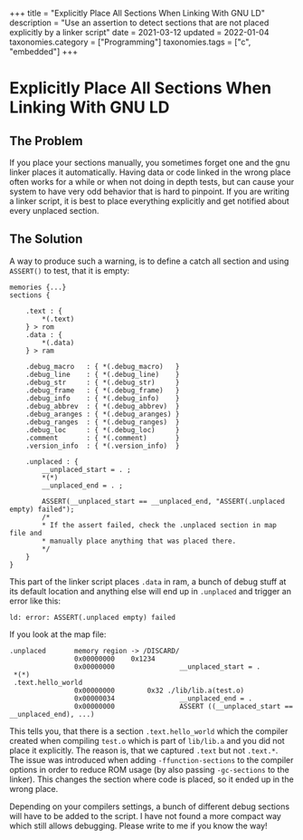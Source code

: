 +++
title               = "Explicitly Place All Sections When Linking With GNU LD"
description         = "Use an assertion to detect sections that are not placed explicitly by a linker script"
date                = 2021-03-12
updated             = 2022-01-04
taxonomies.category = ["Programming"]
taxonomies.tags     = ["c", "embedded"]
+++

Explicitly Place All Sections When Linking With GNU LD
======================================================

## The Problem

If you place your sections manually, you sometimes forget one and the gnu linker places it automatically.
Having data or code linked in the wrong place often works for a while or when
not doing in depth tests, but can cause your system to have very odd behavior
that is hard to pinpoint.
If you are writing a linker script, it is best to place everything explicitly and get notified about every unplaced section.

## The Solution

A way to produce such a warning, is to define a catch all section and using `ASSERT()` to test, that it is empty:

```ld, linenos, hl_lines=28
memories {...}
sections {

    .text : {
        *(.text)
    } > rom
    .data : {
        *(.data)
    } > ram

    .debug_macro   : { *(.debug_macro)   }
    .debug_line    : { *(.debug_line)    }
    .debug_str     : { *(.debug_str)     }
    .debug_frame   : { *(.debug_frame)   }
    .debug_info    : { *(.debug_info)    }
    .debug_abbrev  : { *(.debug_abbrev)  }
    .debug_aranges : { *(.debug_aranges) }
    .debug_ranges  : { *(.debug_ranges)  }
    .debug_loc     : { *(.debug_loc)     }
    .comment       : { *(.comment)       }
    .version_info  : { *(.version_info)  }

    .unplaced : {
        __unplaced_start = . ;
        *(*)
        __unplaced_end = . ;

        ASSERT(__unplaced_start == __unplaced_end, "ASSERT(.unplaced empty) failed");
        /*
        * If the assert failed, check the .unplaced section in map file and
        * manually place anything that was placed there.
        */
    }
}
```

This part of the linker script places `.data` in ram, a bunch of debug stuff at its default location and anything else will end up in `.unplaced` and trigger an error like this:

```
ld: error: ASSERT(.unplaced empty) failed
```

If you look at the map file:

```
.unplaced       memory region -> /DISCARD/
                0x00000000    0x1234
                0x00000000                __unplaced_start = .
 *(*)
 .text.hello_world
                0x00000000        0x32 ./lib/lib.a(test.o)
                0x00000034                __unplaced_end = .
                0x00000000                ASSERT ((__unplaced_start == __unplaced_end), ...)
```

This tells you, that there is a section `.text.hello_world` which the compiler created when compiling `test.o` which is part of `lib/lib.a` and you did not place it explicitly.
The reason is, that we captured `.text` but not `.text.*`. The issue was
introduced when adding `-ffunction-sections` to the compiler options in order to
reduce ROM usage (by also passing `-gc-sections` to the linker). This changes
the section where code is placed, so it ended up in the wrong place.

Depending on your compilers settings, a bunch of different debug sections will have to be added to the script.
I have not found a more compact way which still allows debugging.
Please write to me if you know the way!

